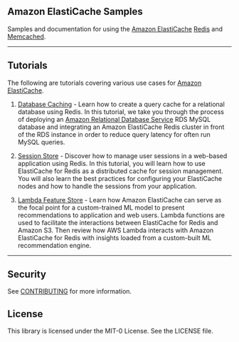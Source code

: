 ## Amazon ElastiCache Samples

Samples and documentation for using the [Amazon ElastiCache](https://aws.amazon.com/elasticache/) [Redis](https://aws.amazon.com/elasticache/redis/) and [Memcached](https://aws.amazon.com/elasticache/memcached/).

---

## Tutorials

The following are tutorials covering various use cases for [Amazon ElastiCache](https://aws.amazon.com/elasticache/).

1. [Database Caching](./database-caching/) - Learn how to create a query cache for a relational database using Redis.  In this tutorial, we take you through the process of deploying an [Amazon Relational Database Service](https://aws.amazon.com/rds/) RDS MySQL database and integrating an Amazon ElastiCache Redis cluster in front of the RDS instance in order to reduce query latency for often run MySQL queries.

2. [Session Store](./session-store/) - Discover how to manage user sessions in a web-based application using Redis.  In this tutorial, you will learn how to use ElastiCache for Redis as a distributed cache for session management. You will also learn the best practices for configuring your ElastiCache nodes and how to handle the sessions from your application. 

3. [Lambda Feature Store](./lambda-feature-store/) - Learn how Amazon ElastiCache can serve as the focal point for a custom-trained ML model to present recommendations to application and web users. Lambda functions are used to facilitate the interactions between ElastiCache for Redis and Amazon S3. Then review how AWS Lambda interacts with Amazon ElastiCache for Redis with insights loaded from a custom-built ML recommendation engine.
---

## Security

See [CONTRIBUTING](CONTRIBUTING.md#security-issue-notifications) for more information.

## License

This library is licensed under the MIT-0 License. See the LICENSE file.
